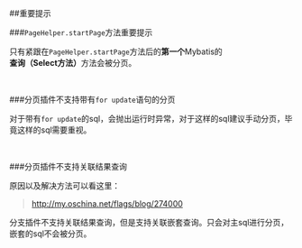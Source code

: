 ##重要提示  

###`PageHelper.startPage`方法重要提示

只有紧跟在`PageHelper.startPage`方法后的<b>第一个</b>Mybatis的<b>查询（Select方法）</b>方法会被分页。

<br/>

###分页插件不支持带有`for update`语句的分页

对于带有`for update`的sql，会抛出运行时异常，对于这样的sql建议手动分页，毕竟这样的sql需要重视。

<br/>

###分页插件不支持关联结果查询

原因以及解决方法可以看这里：
>http://my.oschina.net/flags/blog/274000 

分支插件不支持关联结果查询，但是支持关联嵌套查询。只会对主sql进行分页，嵌套的sql不会被分页。  

<br/>